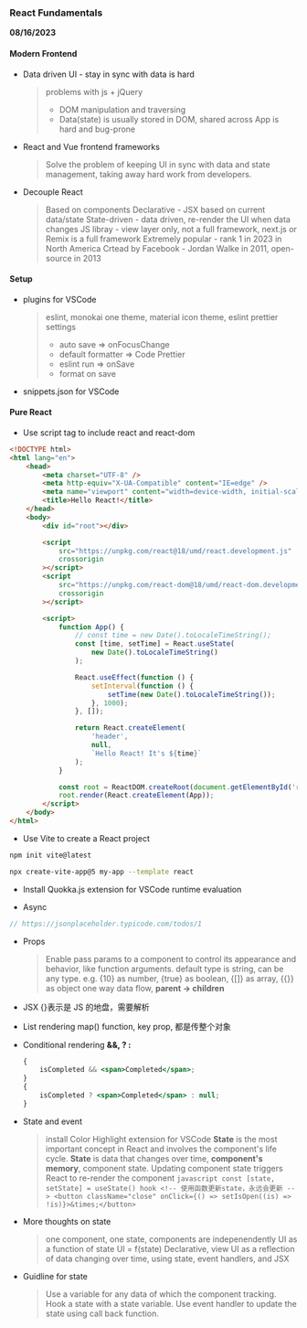 ### React Fundamentals

**08/16/2023**

#### Modern Frontend

-   Data driven UI - stay in sync with data is hard

    > problems with js + jQuery
    >
    > -   DOM manipulation and traversing
    > -   Data(state) is usually stored in DOM, shared across App is hard and bug-prone

-   React and Vue frontend frameworks

    > Solve the problem of keeping UI in sync with data and state management, taking away hard work from developers.

-   Decouple React
    > Based on components
    > Declarative - JSX based on current data/state
    > State-driven - data driven, re-render the UI when data changes
    > JS libray - view layer only, not a full framework, next.js or Remix is a full framework
    > Extremely popular - rank 1 in 2023 in North America
    > Crtead by Facebook - Jordan Walke in 2011, open-source in 2013

#### Setup

-   plugins for VSCode
    > eslint, monokai one theme, material icon theme, eslint prettier
    > settings
    >
    > -   auto save => onFocusChange
    > -   default formatter => Code Prettier
    > -   eslint run => onSave
    > -   format on save
-   snippets.json for VSCode

#### Pure React

-   Use script tag to include react and react-dom

```html
<!DOCTYPE html>
<html lang="en">
	<head>
		<meta charset="UTF-8" />
		<meta http-equiv="X-UA-Compatible" content="IE=edge" />
		<meta name="viewport" content="width=device-width, initial-scale=1.0" />
		<title>Hello React!</title>
	</head>
	<body>
		<div id="root"></div>

		<script
			src="https://unpkg.com/react@18/umd/react.development.js"
			crossorigin
		></script>
		<script
			src="https://unpkg.com/react-dom@18/umd/react-dom.development.js"
			crossorigin
		></script>

		<script>
			function App() {
				// const time = new Date().toLocaleTimeString();
				const [time, setTime] = React.useState(
					new Date().toLocaleTimeString()
				);

				React.useEffect(function () {
					setInterval(function () {
						setTime(new Date().toLocaleTimeString());
					}, 1000);
				}, []);

				return React.createElement(
					'header',
					null,
					`Hello React! It's ${time}`
				);
			}

			const root = ReactDOM.createRoot(document.getElementById('root'));
			root.render(React.createElement(App));
		</script>
	</body>
</html>
```

-   Use Vite to create a React project

```bash
npm init vite@latest
```

```bash
npx create-vite-app@5 my-app --template react
```

-   Install Quokka.js extension for VSCode runtime evaluation

-   Async

```js
// https://jsonplaceholder.typicode.com/todos/1
```

-   Props

    > Enable pass params to a component to control its appearance and behavior, like function arguments.
    > default type is string, can be any type. e.g. {10} as number, {true} as boolean, {[]} as array, {{}} as object
    > one way data flow, **parent -> children**

-   JSX
    {}表示是 JS 的地盘，需要解析

-   List rendering
    map() function, key prop, 都是传整个对象

-   Conditional rendering
    **&&, ? :**

    ```jsx
    {
    	isCompleted && <span>Completed</span>;
    }
    {
    	isCompleted ? <span>Completed</span> : null;
    }
    ```

-   State and event
    > install Color Highlight extension for VSCode
    > **State** is the most important concept in React and involves the component's life cycle.
    > **State** is data that changes over time, **component's memory**, component state.
    > Updating component state triggers React to re-render the component
        ```javascript
        const [state, setState] = useState() hook
        		<!-- 使用函数更新state，永远会更新 -->
        		<button className="close" onClick={() => setIsOpen((is) => !is)}>&times;</button>
        ```
-   More thoughts on state
    > one component, one state, components are indepenendently
    > UI as a function of state UI = f(state)
    > Declarative, view UI as a reflection of data changing over time, using state, event handlers, and JSX
-   Guidline for state
    > Use a variable for any data of which the component tracking.
    > Hook a state with a state variable.
    > Use event handler to update the state using call back function.
